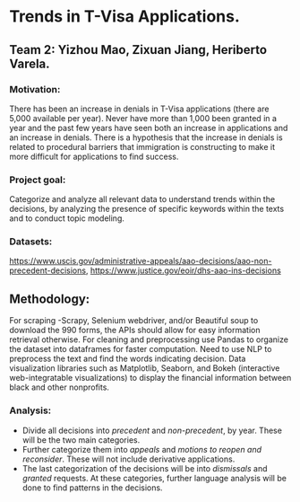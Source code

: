 # Trends in T-Visa Applications.
## Team 2: Yizhou Mao, Zixuan Jiang, Heriberto Varela.
### Motivation:
There has been an increase in denials in T-Visa applications (there are 5,000 available per year). Never have more than 1,000 been granted in a year and the past few years have seen both an increase in applications and an increase in denials. There is a hypothesis that the increase in denials is related to procedural barriers that immigration is constructing to make it more difficult for applications to find success.

### Project goal:
Categorize and analyze all relevant data to understand trends within the decisions, by analyzing the presence of specific keywords within the texts and to conduct topic modeling.

### Datasets: 
https://www.uscis.gov/administrative-appeals/aao-decisions/aao-non-precedent-decisions, 
https://www.justice.gov/eoir/dhs-aao-ins-decisions

## Methodology:
For scraping -Scrapy, Selenium webdriver, and/or Beautiful soup to download the 990 forms, the APIs should allow for easy information retrieval otherwise. For cleaning and preprocessing use Pandas to organize the dataset into dataframes for faster computation. Need to use NLP to preprocess the text and find the words indicating decision. Data visualization libraries such as Matplotlib, Seaborn, and Bokeh (interactive web-integratable visualizations) to display the financial information between black and other nonprofits.

### Analysis:
- Divide all decisions into *precedent* and *non-precedent*, by year. These will be the two main categories. 
- Further categorize them into *appeals* and *motions to reopen and reconsider*. These will not include derivative applications.
- The last categorization of the decisions will be into *dismissals* and *granted* requests. At these categories, further language analysis will be done to find patterns in the decisions. 
